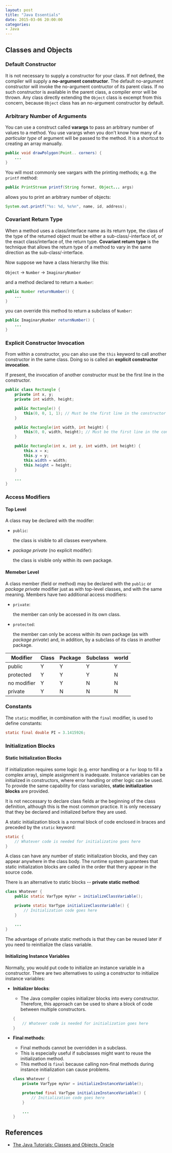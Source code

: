 ```yaml
---
layout: post
title: "Java Essentials"
date: 2015-03-06 20:00:00
categories:
- Java
---
```


## Classes and Objects 

### Default Constructor

It is not necessary to supply a constructor for your class. If not defined, the compiler will supply a **no-argument constructor**. The default no-argument constructor will invoke the no-argument contructor of its parent class. If no such constructor is available in the parent class, a compiler error will be thrown. Any class directly extending the `Object` class is excempt from this concern, because `Object` class has an no-argument constructor by default.

### Arbitrary Number of Arguments

You can use a construct called **varargs** to pass an arbitrary number of values to a method. You use varargs when you don't know how many of a *particular type* of argument will be passed to the method. It is a shortcut to creating an array manually.

```java
public void drawPolygon(Point.. corners) {
	...
}
```

You will most commonly see vargars with the printing methods; e.g. the `printf` method:

```java
public PrintStream printf(String format, Object... args)
```

allows you to print an arbitrary number of objects:

```java
System.out.printf("%s: %d, %s%n", name, id, address);
```

### Covariant Return Type

When a method uses a class/interface name as its return type, the class of the type of the returned object must be either a sub-class/-interface of, or the exact class/interface of, the return type. **Covariant return type** is the technique that allows the return type of a method to vary in the same direction as the sub-class/-interface.

Now suppose we have a class hierarchy like this:

`Object` -> `Number` -> `ImaginaryNumber`

and a method declared to return a `Number`:

```java
public Number returnNumber() {
	...
}
```

you can override this method to return a subclass of `Number`:

```java
public ImaginaryNumber returnNumber() {
	...
}
```

### Explicit Constructor Invocation

From within a constructor, you can also use the `this` keyword to call another constructor in the same class. Doing so is called an **explicit constructor invocation**.

If present, the invocation of another constructor must be the first line in the constructor.

```java
public class Rectangle {
	private int x, y;
	private int width, height;

	public Rectangle() {
		this(0, 0, 1, 1); // Must be the first line in the constructor
	}

	public Rectangle(int width, int height) {
		this(0, 0, width, height); // Must be the first line in the constructor
	}

	public Rectangle(int x, int y, int width, int height) {
		this.x = x;
		this.y = y;
		this.width = width;
		this.height = height;
	}

	...
}
```

### Access Modifiers

#### Top Level

A class may be declared with the modifer:

- `public`:
	
	the class is visible to all classes everywhere.
- *package private* (no explicit modifer):

	the class is visible only within its own package.

#### Memeber Level

A class member (field or method) may be declared with the `public` or *package private* modifier just as with top-level classes, and with the same meaning. Members have two additional access modifiers:

- `private`:

	the member can only be accessed in its own class.
- `protected`:
	
	the member can only be access within its own package (as with *package private*) and, in addition, by a subclass of its class in another package.

Modifier | Class | Package | Subclass | world
---------| ----- | ------- | -------- | -----
public   | Y     | Y       | Y        | Y
protected | Y    | Y       | Y        | N
no modifier | Y  | Y       | N        | N
private  | Y     | N       | N        | N

### Constants

The `static` modifier, in combination with the `final` modifier, is used to define constants:

```java
static final double PI = 3.1415926;
```

### Initialization Blocks

#### Static Initialization Blocks

If initialization requires some logic (e.g. error handling or a `for` loop to fill a complex array), simple assignment is inadequate. Instance variables can be initialized in constructors, where error handling or other logic can be used. To provide the same capability for class variables, **static initialization blocks** are provided.  

It is not neccessary to declare class fields ar the beginning of the class definition, although this is the most common practice. It is only necessary that they be declared and initialized before they are used.

A static initialization block is a normal block of code enclosed in braces and preceded by the `static` keyword:

```java
static {
	// Whatever code is needed for initializatino goes here
}
```

A class can have any number of static initialization blocks, and they can appear anywhere in the class body. The runtime system guarantees that static initialization blocks are called in the order that thery appear in the source code.

There is an alternative to static blocks -- **private static method**:

```java
class Whatever {
	public static VarType myVar = initializeClassVariable();

	private static VarType initializeClassVariable() {
		// Initialization code goes here
	}

	...
}
```

The advantage of private static methods is that they can be reused later if you need to reinitialize the class variable.

#### Initializing Instance Variables

Normally, you would put code to initialize an instance variable in a constructor. There are two alternatives to using a constructor to initialize instance variables:

- **Initializer blocks**:
	- The Java compiler copies initializer blocks into every constructor. Therefore, this approach can be used to share a block of code between multiple constructors. 

	```java
	{
		// Whatever code is needed for initialization goes here
	}
	```

- **Final methods**:
	- Final methods cannot be overridden in a subclass.
	- This is especially useful if subclasses might want to reuse the initialization method.
	- This method is `final` because calling non-final methods during instance initialization can cause problems.

	```java
	class Whatever {
		private VarType myVar = initializeInstanceVariable();

		protected final VarType initializeInstanceVariable() {
			// Initialization code goes here
		}

		...
	}
	```

## References

- [The Java Tutorials: Classes and Objects, Oracle](http://docs.oracle.com/javase/tutorial/java/javaOO/arguments.html)
